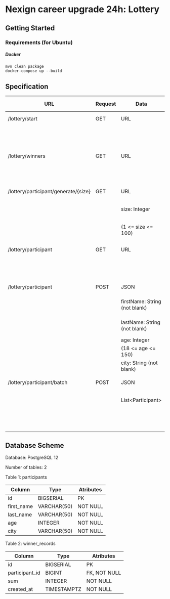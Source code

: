 # Nexign career upgrade 24h: Lottery

##  Getting Started

### Requirements (for Ubuntu)

##### Docker

    mvn clean package
    docker-compose up --build

## Specification

| URL                                  | Request | Data                          | HTTP Codes             |
| ------------------------------------ | ------- | ----------------------------- | ---------------------- |
| /lottery/start                       | GET     | URL                           | 200 - OK               |
|                                      |         |                               | 500 - Internal Error   |
|                                      |         |                               |                        |
| /lottery/winners                     | GET     | URL                           | 200 - OK               |
|                                      |         |                               | 500 - Internal Error   |
| /lottery/participant/generate/{size} | GET     | URL                           | 200 - OK               |
|                                      |         | size: Integer                 | 400 - Invalid Data     |
|                                      |         | (1 <= size <= 100)            | 500 - Internal Error   |
|                                      |         |                               |                        |
| /lottery/participant                 | GET     | URL                           | 200 - OK               |
|                                      |         |                               | 500 - Internal Error   |
|                                      |         |                               |                        |
| /lottery/participant                 | POST    | JSON                          | 200 - OK               |
|                                      |         | firstName: String (not blank) | 400 - Invalid Data     |
|                                      |         | lastName: String (not blank)  | 500 - Internal Error   |
|                                      |         | age: Integer                  |                        |
|                                      |         | (18 <= age <= 150)            |                        |
|                                      |         | city: String (not blank)      |                        |
|                                      |         |                               |                        |
| /lottery/participant/batch           | POST    | JSON                          | 200 - OK               |
|                                      |         | List<Participant\>            | 400 - Invalid Data     |
|                                      |         |                               | 500 - Internal Error   |


## Database Scheme

Database: PostgreSQL 12

Number of tables: 2

Table 1: participants

| Column         | Type        | Atributes                |
| -------------- | ----------- | ------------------------ |
| id             | BIGSERIAL   | PK                       |
| first_name     | VARCHAR(50) | NOT NULL                 |
| last_name      | VARCHAR(50) | NOT NULL                 |
| age            | INTEGER     | NOT NULL                 |
| city           | VARCHAR(50) | NOT NULL                 |

Table 2: winner_records

| Column         | Type        | Atributes                |
| -------------- | ----------- | ------------------------ |
| id             | BIGSERIAL   | PK                       |
| participant_id | BIGINT      | FK, NOT NULL             |
| sum            | INTEGER     | NOT NULL                 |
| created_at     | TIMESTAMPTZ | NOT NULL                 |
